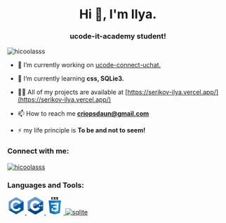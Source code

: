 <h1 align="center">Hi 👋, I'm Ilya.</h1>
<h3 align="center">ucode-it-academy student!</h3>

<p align="left"> <img src="https://komarev.com/ghpvc/?username=hicoolasss&label=Profile%20views&color=0e75b6&style=flat" alt="hicoolasss" /> </p>

- 🔭 I’m currently working on [ucode-connect-uchat.](https://github.com/hicooolasss/ucode-connect-uchat.git)

- 🌱 I’m currently learning **css, SQLie3.**

- 👨‍💻 All of my projects are available at [https://serikov-ilya.vercel.app/](https://serikov-ilya.vercel.app/)

- 📫 How to reach me **criopsdaun@gmail.com**

- ⚡ my life principle is **To be and not to seem!**

<h3 align="left">Connect with me:</h3>
<p align="left">
<a href="https://instagram.com/hicoolasss" target="blank"><img align="center" src="https://raw.githubusercontent.com/rahuldkjain/github-profile-readme-generator/master/src/images/icons/Social/instagram.svg" alt="hicoolasss" height="30" width="40" /></a>
</p>

<h3 align="left">Languages and Tools:</h3>
<p align="left"> <a href="https://www.cprogramming.com/" target="_blank" rel="noreferrer"> <img src="https://raw.githubusercontent.com/devicons/devicon/master/icons/c/c-original.svg" alt="c" width="40" height="40"/> </a> <a href="https://www.w3schools.com/cpp/" target="_blank" rel="noreferrer"> <img src="https://raw.githubusercontent.com/devicons/devicon/master/icons/cplusplus/cplusplus-original.svg" alt="cplusplus" width="40" height="40"/> </a> <a href="https://www.w3schools.com/css/" target="_blank" rel="noreferrer"> <img src="https://raw.githubusercontent.com/devicons/devicon/master/icons/css3/css3-original-wordmark.svg" alt="css3" width="40" height="40"/> </a> <a href="https://www.sqlite.org/" target="_blank" rel="noreferrer"> <img src="https://www.vectorlogo.zone/logos/sqlite/sqlite-icon.svg" alt="sqlite" width="40" height="40"/> </a> </p>
